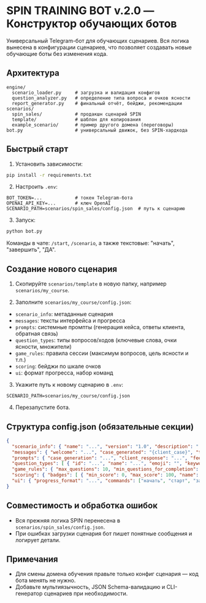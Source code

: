 # SPIN TRAINING BOT v.2.0 — Конструктор обучающих ботов

Универсальный Telegram-бот для обучающих сценариев. Вся логика вынесена в конфигурации сценариев, что позволяет создавать новые обучающие боты без изменения кода.

## Архитектура

```
engine/
  scenario_loader.py     # загрузка и валидация конфигов
  question_analyzer.py   # определение типа вопроса и очков ясности
  report_generator.py    # финальный отчёт, бейджи, рекомендации
scenarios/
  spin_sales/            # продакшн сценарий SPIN
  template/              # шаблон для копирования
  example_scenario/      # пример другого домена (переговоры)
bot.py                   # универсальный движок, без SPIN-хардкода
```

## Быстрый старт

1) Установить зависимости:
```bash
pip install -r requirements.txt
```

2) Настроить `.env`:
```
BOT_TOKEN=...            # токен Telegram-бота
OPENAI_API_KEY=...       # ключ OpenAI
SCENARIO_PATH=scenarios/spin_sales/config.json  # путь к сценарию
```

3) Запуск:
```bash
python bot.py
```

Команды в чате: `/start`, `/scenario`, а также текстовые: "начать", "завершить", "ДА".

## Создание нового сценария

1) Скопируйте `scenarios/template` в новую папку, например `scenarios/my_course`.

2) Заполните `scenarios/my_course/config.json`:
- `scenario_info`: метаданные сценария
- `messages`: тексты интерфейса и прогресса
- `prompts`: системные промпты (генерация кейса, ответы клиента, обратная связь)
- `question_types`: типы вопросов/ходов (ключевые слова, очки ясности, множители)
- `game_rules`: правила сессии (максимум вопросов, цель ясности и т.п.)
- `scoring`: бейджи по шкале очков
- `ui`: формат прогресса, набор команд

3) Укажите путь к новому сценарию в `.env`:
```
SCENARIO_PATH=scenarios/my_course/config.json
```

4) Перезапустите бота.

## Структура config.json (обязательные секции)

```json
{
  "scenario_info": { "name": "...", "version": "1.0", "description": "..." },
  "messages": { "welcome": "...", "case_generated": "{client_case}", "training_complete": "{report}", "error_generic": "...", "progress": "...", "question_feedback": "...", "clarity_reached": "..." },
  "prompts": { "case_generation": "...", "client_response": "...", "feedback": "..." },
  "question_types": [ { "id": "...", "name": "...", "emoji": "", "keywords": ["..."], "clarity_points": 0, "score_multiplier": 0 } ],
  "game_rules": { "max_questions": 10, "min_questions_for_completion": 5, "target_clarity": 80, "short_question_threshold": 5 },
  "scoring": { "badges": [ { "min_score": 0, "max_score": 100, "name": "...", "emoji": "🥉" } ] },
  "ui": { "progress_format": "...", "commands": ["начать", "старт", "завершить"] }
}
```

## Совместимость и обработка ошибок
- Вся прежняя логика SPIN перенесена в `scenarios/spin_sales/config.json`.
- При ошибках загрузки сценария бот пишет понятные сообщения и логирует детали.

## Примечания
- Для смены домена обучения правьте только конфиг сценария — код бота менять не нужно.
- Добавьте мультиязычность, JSON Schema-валидацию и CLI-генератор сценариев при необходимости.

